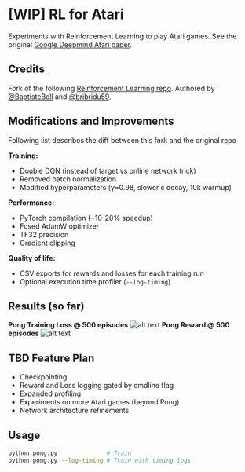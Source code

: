 # [WIP] RL for Atari
Experiments with Reinforcement Learning to play Atari games.
See the original [Google Deepmind Atari paper](https://arxiv.org/pdf/1312.5602). 
 
## Credits

Fork of the following [Reinforcement Learning repo](https://github.com/BaptisteBell/ReinforcementLearning). Authored by [@BaptisteBell](https://github.com/BaptisteBell) and [@bribridu59](https://github.com/bribridu59).

## Modifications and Improvements
Following list describes the diff between this fork and the original repo

**Training:**
- Double DQN (instead of target vs online network trick)
- Removed batch normalization
- Modified hyperparameters (γ=0.98, slower ε decay, 10k warmup)

**Performance:**
- PyTorch compilation (~10-20% speedup)
- Fused AdamW optimizer
- TF32 precision
- Gradient clipping

**Quality of life:**
- CSV exports for rewards and losses for each training run
- Optional execution time profiler (`--log-timing`)

  
## Results (so far)

**Pong Training Loss @ 500 episodes**
![alt text](https://i.imgur.com/WF3MBli.png)
**Pong Reward @ 500 episodes**
![alt text](https://i.imgur.com/NcaBhcF.png)

## TBD Feature Plan
- Checkpointing
- Reward and Loss logging gated by cmdline flag
- Expanded profiling
- Experiments on more Atari games (beyond Pong)
- Network architecture refinements


## Usage

```bash
python pong.py              # Train
python pong.py --log-timing # Train with timing logs
```



